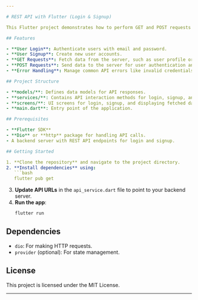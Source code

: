 ```yaml
---

# REST API with Flutter (Login & Signup)

This Flutter project demonstrates how to perform GET and POST requests using a REST API, covering basic authentication functionalities like **user login** and **signup**.

## Features

- **User Login**: Authenticate users with email and password.
- **User Signup**: Create new user accounts.
- **GET Requests**: Fetch data from the server, such as user profile or data lists.
- **POST Requests**: Send data to the server for user authentication and account creation.
- **Error Handling**: Manage common API errors like invalid credentials and network issues.

## Project Structure

- **models/**: Defines data models for API responses.
- **services/**: Contains API interaction methods for login, signup, and fetching data.
- **screens/**: UI screens for login, signup, and displaying fetched data.
- **main.dart**: Entry point of the application.

## Prerequisites

- **Flutter SDK**
- **Dio** or **http** package for handling API calls.
- A backend server with REST API endpoints for login and signup.

## Getting Started

1. **Clone the repository** and navigate to the project directory.
2. **Install dependencies** using:
   ```bash
   flutter pub get
   ```
3. **Update API URLs** in the `api_service.dart` file to point to your backend server.
4. **Run the app**:
   ```bash
   flutter run
   ```

## Dependencies

- `dio`: For making HTTP requests.
- `provider` (optional): For state management.

## License

This project is licensed under the MIT License.

---
```

